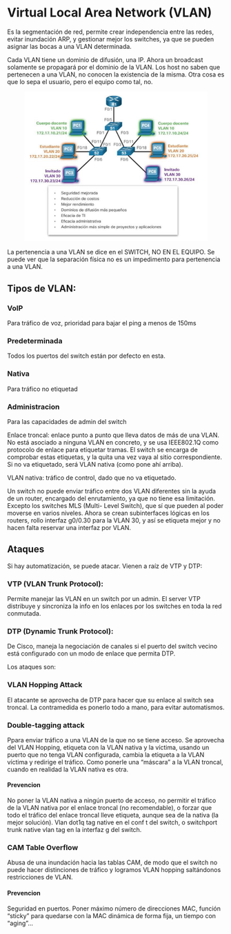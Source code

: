# Virtual Local Area Network (VLAN)

Es la segmentación de red, permite crear independencia entre las redes, evitar inundación ARP, y gestionar mejor los switches, ya que se pueden asignar las bocas a una VLAN determinada.

Cada VLAN tiene un dominio de difusión, una IP. Ahora un broadcast solamente se propagará por el dominio de la VLAN. Los host no saben que pertenecen a una VLAN, no conocen la existencia de la misma. Otra cosa es que lo sepa el usuario, pero el equipo como tal, no.

<figure><img src="../../.gitbook/assets/image (2).png" alt=""><figcaption></figcaption></figure>

La pertenencia a una VLAN se dice en el SWITCH, NO EN EL EQUIPO. Se puede ver que la separación física no es un impedimento para pertenencia a una VLAN.

## Tipos de VLAN:

### VoIP

Para tráfico de voz, prioridad para bajar el ping a menos de 150ms

### Predeterminada

Todos los puertos del switch están por defecto en esta.

### Nativa

Para tráfico no etiquetad

### Administracion

Para las capacidades de admin del switch

Enlace troncal: enlace punto a punto que lleva datos de más de una VLAN. No está asociado a ninguna VLAN en concreto, y se usa IEEE802.1Q como protocolo de enlace para etiquetar tramas. El switch se encarga de comprobar estas etiquetas, y la quita una vez vaya al sitio correspondiente. Si no va etiquetado, será VLAN nativa (como pone ahí arriba).

VLAN nativa: tráfico de control, dado que no va etiquetado.

Un switch no puede enviar tráfico entre dos VLAN diferentes sin la ayuda de un router, encargado del enrutamiento, ya que no tiene esa limitación. Excepto los switches MLS (Multi- Level Switch), que sí que pueden al poder moverse en varios niveles. Ahora se crean subinterfaces lógicas en los routers, rollo interfaz g0/0.30 para la VLAN 30, y así se etiqueta mejor y no hacen falta reservar una interfaz por VLAN.

## Ataques

Si hay automatización, se puede atacar. Vienen a raíz de VTP y DTP:

### VTP (VLAN Trunk Protocol):

Permite manejar las VLAN en un switch por un admin. El server VTP distribuye y sincroniza la info en los enlaces por los switches en toda la red conmutada.

### DTP (Dynamic Trunk Protocol):

De Cisco, maneja la negociación de canales si el puerto del switch vecino está configurado con un modo de enlace que permita DTP.

Los ataques son:

### VLAN Hopping Attack

El atacante se aprovecha de DTP para hacer que su enlace al switch sea troncal. La contramedida es ponerlo todo a mano, para evitar automatismos.

### Double-tagging attack

Ppara enviar tráfico a una VLAN de la que no se tiene acceso. Se aprovecha del VLAN Hopping, etiqueta con la VLAN nativa y la víctima, usando un puerto que no tenga VLAN configurada, cambia la etiqueta a la VLAN víctima y redirige el tráfico. Como ponerle una “máscara” a la VLAN troncal, cuando en realidad la VLAN nativa es otra.

#### Prevencion

No poner la VLAN nativa a ningún puerto de acceso, no permitir el tráfico de la VLAN nativa por el enlace troncal (no recomendable), o forzar que todo el tráfico del enlace troncal lleve etiqueta, aunque sea de la nativa (la mejor solución). Vlan dot1q tag native en el conf t del switch, o switchport trunk native vlan tag en la interfaz g del switch.

### CAM Table Overflow

Abusa de una inundación hacia las tablas CAM, de modo que el switch no puede hacer distinciones de tráfico y logramos VLAN hopping saltándonos restricciones de VLAN.

#### Prevencion

Seguridad en puertos. Poner máximo número de direcciones MAC, función “sticky” para quedarse con la MAC dinámica de forma fija, un tiempo con “aging”...
